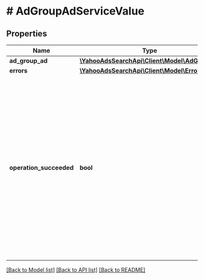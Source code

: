 # # AdGroupAdServiceValue

## Properties

Name | Type | Description | Notes
------------ | ------------- | ------------- | -------------
**ad_group_ad** | [**\YahooAdsSearchApi\Client\Model\AdGroupAd**](AdGroupAd.md) |  | [optional] 
**errors** | [**\YahooAdsSearchApi\Client\Model\Error[]**](Error.md) |  | [optional] 
**operation_succeeded** | **bool** | &lt;ja&gt;処理結果です。&lt;br&gt;trueの場合は、処理は成功しました。&lt;br&gt;falseの場合は処理が失敗しています。&lt;/ja&gt;&lt;br&gt;&lt;en&gt;The process results.&lt;br&gt;If true, the process succeeded.&lt;br&gt;If false, the process failed.&lt;/en&gt; | [optional] 

[[Back to Model list]](../../README.md#documentation-for-models) [[Back to API list]](../../README.md#documentation-for-api-endpoints) [[Back to README]](../../README.md)


